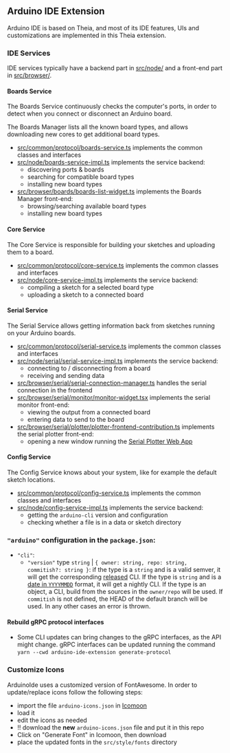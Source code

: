 ## Arduino IDE Extension

Arduino IDE is based on Theia, and most of its IDE features, UIs and customizations are implemented in this Theia extension.

### IDE Services

IDE services typically have a backend part in [src/node/](./src/node/) and a front-end part in [src/browser/](./src/browser/).

#### Boards Service

The Boards Service continuously checks the computer's ports, in order to detect when you connect or disconnect an Arduino board.

The Boards Manager lists all the known board types, and allows downloading new cores to get additional board types.

- [src/common/protocol/boards-service.ts](./src/common/protocol/boards-service.ts) implements the common classes and interfaces
- [src/node/boards-service-impl.ts](./src/node/boards-service-impl.ts) implements the service backend:
  - discovering ports & boards
  - searching for compatible board types
  - installing new board types
- [src/browser/boards/boards-list-widget.ts](./src/browser/boards/boards-service-client-impl.ts) implements the Boards Manager front-end:
  - browsing/searching available board types
  - installing new board types

#### Core Service

The Core Service is responsible for building your sketches and uploading them to a board.

- [src/common/protocol/core-service.ts](./src/common/protocol/core-service.ts) implements the common classes and interfaces
- [src/node/core-service-impl.ts](./src/node/core-service-impl.ts) implements the service backend:
  - compiling a sketch for a selected board type
  - uploading a sketch to a connected board

#### Serial Service

The Serial Service allows getting information back from sketches running on your Arduino boards.

- [src/common/protocol/serial-service.ts](./src/common/protocol/serial-service.ts) implements the common classes and interfaces
- [src/node/serial/serial-service-impl.ts](./src/node/serial/serial-service-impl.ts) implements the service backend:
  - connecting to / disconnecting from a board
  - receiving and sending data
- [src/browser/serial/serial-connection-manager.ts](./src/browser/serial/serial-connection-manager.ts) handles the serial connection in the frontend
- [src/browser/serial/monitor/monitor-widget.tsx](./src/browser/serial/monitor/monitor-widget.tsx) implements the serial monitor front-end:
  - viewing the output from a connected board
  - entering data to send to the board
- [src/browser/serial/plotter/plotter-frontend-contribution.ts](./src/browser/serial/plotter/plotter-frontend-contribution.ts) implements the serial plotter front-end:
  - opening a new window running the [Serial Plotter Web App](https://github.com/arduino/arduino-serial-plotter-webapp)

#### Config Service

The Config Service knows about your system, like for example the default sketch locations.

- [src/common/protocol/config-service.ts](./src/common/protocol/config-service.ts) implements the common classes and interfaces
- [src/node/config-service-impl.ts](./src/node/config-service-impl.ts) implements the service backend:
  - getting the `arduino-cli` version and configuration
  - checking whether a file is in a data or sketch directory

### `"arduino"` configuration in the `package.json`:
 - `"cli"`:
   - `"version"` type `string` | `{ owner: string, repo: string, commitish?: string }`: if the type is a `string` and is a valid semver, it will get the corresponding [released](https://github.com/arduino/arduino-cli/releases) CLI. If the type is `string` and is a [date in `YYYYMMDD`](https://arduino.github.io/arduino-cli/latest/installation/#nightly-builds) format, it will get a nightly CLI. If the type is an object, a CLI, build from the sources in the `owner/repo` will be used. If `commitish` is not defined, the HEAD of the default branch will be used. In any other cases an error is thrown.

#### Rebuild gRPC protocol interfaces
  - Some CLI updates can bring changes to the gRPC interfaces, as the API might change. gRPC interfaces can be updated running the command
    `yarn --cwd arduino-ide-extension generate-protocol`

### Customize Icons
ArduinoIde uses a customized version of FontAwesome.
In order to update/replace icons follow the following steps:
  - import the file `arduino-icons.json` in [Icomoon](https://icomoon.io/app/#/projects)
  - load it
  - edit the icons as needed
  - !! download the **new** `arduino-icons.json` file and put it in this repo
  - Click on "Generate Font" in Icomoon, then download
  - place the updated fonts in the `src/style/fonts` directory
